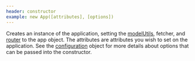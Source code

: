 ```yaml
---
header: constructor
example: new App([attributes], [options])
---
```


Creates an instance of the application, setting the [modelUtils](/model-utils), fetcher, and [router](/router) to the app object.  The attributes are attributes you wish to set on the application.  See the [configuration](#config) object for more details about options that can be passed into the constructor.
